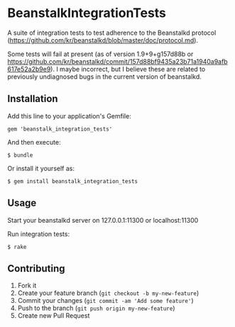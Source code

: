 # BeanstalkIntegrationTests

A suite of integration tests to test adherence to the Beanstalkd protocol (https://github.com/kr/beanstalkd/blob/master/doc/protocol.md).

Some tests will fail at present (as of version 1.9+9+g157d88b or https://github.com/kr/beanstalkd/commit/157d88bf9435a23b71a1940a9afb617e52a2b9e9). I maybe incorrect, but I believe these are related to previously undiagnosed bugs in the current version of beanstalkd.


## Installation

Add this line to your application's Gemfile:

    gem 'beanstalk_integration_tests'

And then execute:

    $ bundle

Or install it yourself as:

    $ gem install beanstalk_integration_tests


## Usage

Start your beanstalkd server on 127.0.0.1:11300 or localhost:11300

Run integration tests:

    $ rake


## Contributing

1. Fork it
2. Create your feature branch (`git checkout -b my-new-feature`)
3. Commit your changes (`git commit -am 'Add some feature'`)
4. Push to the branch (`git push origin my-new-feature`)
5. Create new Pull Request
